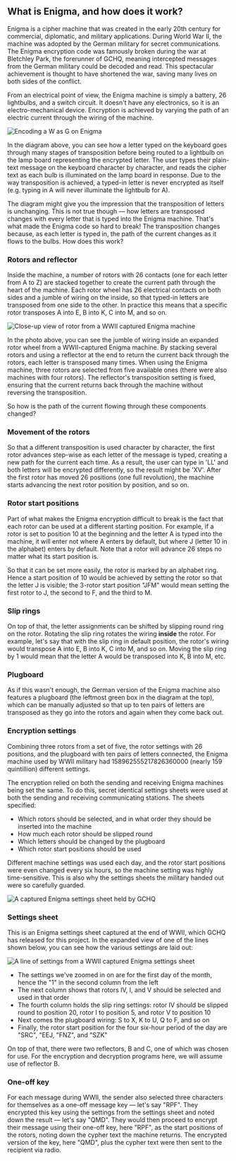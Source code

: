 ## What is Enigma, and how does it work?

Enigma is a cipher machine that was created in the early 20th century for commercial, diplomatic, and military applications. During World War II, the machine was adopted by the German military for secret communications. The Enigma encryption code was famously broken during the war at Bletchley Park, the forerunner of GCHQ, meaning intercepted messages from the German military could be decoded and read. This spectacular achievement is thought to have shortened the war, saving many lives on both sides of the conflict.

From an electrical point of view, the Enigma machine is simply a battery, 26 lightbulbs, and a switch circuit. It doesn't have any electronics, so it is an electro-mechanical device. Encryption is achieved by varying the path of an electric current through the wiring of the machine.

![Encoding a W as G on Enigma](images/Enigma-wiring.gif)

In the diagram above, you can see how a letter typed on the keyboard goes through many stages of transposition before being routed to a lightbulb on the lamp board representing the encrypted letter. The user types their plain-text message on the keyboard character by character, and reads the cipher text as each bulb is illuminated on the lamp board in response. Due to the way transposition is achieved, a typed-in letter is never encrypted as itself (e.g. typing in A will never illuminate the lightbulb for A).

The diagram might give you the impression that the transposition of letters is unchanging. This is not true though — how letters are transposed changes with every letter that is typed into the Enigma machine. That's what made the Enigma code so hard to break! The transposition changes because, as each letter is typed in, the path of the current changes as it flows to the bulbs. How does this work?

### Rotors and reflector

Inside the machine, a number of rotors with 26 contacts (one for each letter from A to Z) are stacked together to create the current path through the heart of the machine. Each rotor wheel has 26 electrical contacts on both sides and a jumble of wiring on the inside, so that typed-in letters are transposed from one side to the other. In practice this means that a specific rotor transposes A into E, B into K, C into M, and so on.

![Close-up view of rotor from a WWII captured Enigma machine](images/7X5A0921-closeup.png)

In the photo above, you can see the jumble of wiring inside an expanded rotor wheel from a WWII-captured Enigma machine. By stacking several rotors and using a reflector at the end to return the current back through the rotors, each letter is transposed many times. When using the Enigma machine, three rotors are selected from five available ones (there were also machines with four rotors). The reflector's transposition setting is fixed, ensuring that the current returns back through the machine without reversing the transposition.

So how is the path of the current flowing through these components changed?

### Movement of the rotors

So that a different transposition is used character by character, the first rotor advances step-wise as each letter of the message is typed, creating a new path for the current each time. As a result, the user can type in 'LL' and both letters will be encrypted differently, so the result might be 'XV'. After the first rotor has moved 26 positions (one full revolution), the machine starts advancing the next rotor position by position, and so on.

### Rotor start positions

Part of what makes the Enigma encryption difficult to break is the fact that each rotor can be used at a different starting position. For example, if a rotor is set to position 10 at the beginning and the letter A is typed into the machine, it will enter not where A enters by default, but where J (letter 10 in the alphabet) enters by default. Note that a rotor will advance 26 steps no matter what its start position is.

So that it can be set more easily, the rotor is marked by an alphabet ring. Hence a start position of 10 would be achieved by setting the rotor so that the letter J is visible; the 3-rotor start position "JFM" would mean setting the first rotor to J, the second to F, and the third to M.

### Slip rings

On top of that, the letter assignments can be shifted by slipping round ring on the rotor. Rotating the slip ring rotates the wiring **inside** the rotor. For example, let's say that with the slip ring in default position, the rotor's wiring would transpose A into E, B into K, C into M, and so on. Moving the slip ring by 1 would mean that the letter A would be transposed into K, B into M, etc.

### Plugboard

As if this wasn't enough, the German version of the Enigma machine also features a plugboard (the leftmost green box in the diagram at the top), which can be manually adjusted so that up to ten pairs of letters are transposed as they go into the rotors and again when they come back out.

### Encryption settings

Combining three rotors from a set of five, the rotor settings with 26 positions, and the plugboard with ten pairs of letters connected, the Enigma machine used by WWII military had 158962555217826360000 (nearly 159 quintillion) different settings.

The encryption relied on both the sending and receiving Enigma machines being set the same. To do this, secret identical settings sheets were used at both the sending and receiving communicating stations. The sheets specified:
- Which rotors should be selected, and in what order they should be inserted into the machine
- How much each rotor should be slipped round
- Which letters should be changed by the plugboard
- Which rotor start positions should be used

Different machine settings was used each day, and the rotor start positions were even changed every six hours, so the machine setting was highly time-sensitive. This is also why the settings sheets the military handed out were so carefully guarded.

![A captured Enigma settings sheet held by GCHQ](images/Enigma-settings-sheet.jpg)

### Settings sheet

This is an Enigma settings sheet captured at the end of WWII, which GCHQ has released for this project. In the expanded view of one of the lines shown below, you can see how the various settings are laid out:

![A line of settings from a WWII captured Enigma settings sheet](images/Enigma-settings-line.jpg)

+ The settings we've zoomed in on are for the first day of the month, hence the "1" in the second column from the left
+ The next column shows that rotors IV, I, and V should be selected and used in that order
+ The fourth column holds the slip ring settings: rotor IV should be slipped round to position 20, rotor I to position 5, and rotor V to position 10
+ Next comes the plugboard wiring: S to X, K to U, Q to F, and so on
+ Finally, the rotor start position for the four six-hour period of the day are "SRC", "EEJ, "FNZ", and "SZK"

On top of that, there were two reflectors, B and C, one of which was chosen for use. For the encryption and decryption programs here, we will assume use of reflector B.

### One-off key

For each message during WWII, the sender also selected three characters for themselves as a one-off message key — let's say "RPF". They encrypted this key using the settings from the settings sheet and noted down the result — let's say "QMD". They would then proceed to encrypt their message using their one-off key, here "RPF", as the start positions of the rotors, noting down the cypher text the machine returns. The encrypted version of the key, here "QMD", plus the cypher text were then sent to the recipient via radio.

